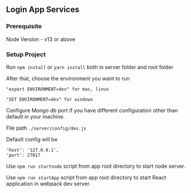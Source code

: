 ## Login App Services ##

### Prerequisite ###
Node Version - v13 or above

### Setup Project ###

Run `npm install` or `yarn install` both in server folder and root folder

After that, choose the environment you want to run 

```
"export ENVIRONMENT=dev" for mac, linux

"SET ENVIRONMENT=dev" for windows
```

Configure Mongo db port if you have different configuration other than default in your machine.

File path `./server/config/dev.js`

Default config will be
```
'host': '127.0.0.1',
'port': 27017
```


Use `npm run startnode` script from app root directory to start node server.

Use `npm run startApp` script from app root directory to start React application in webpack dev server.



